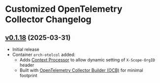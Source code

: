 <!--
SPDX-FileCopyrightText: (C) 2025 Intel Corporation
SPDX-License-Identifier: Apache-2.0
-->

# Customized OpenTelemetry Collector Changelog

## [v0.1.18](https://github.com/open-edge-platform/o11y-charts/tree/apps/orch-otelcol-0.1.18/apps/orch-otelcol) (2025-03-31)

- Initial release
- Container `orch-otelcol` added:
  - Adds [Context Processor](./o11y-otel-contextprocessor/) to allow dynamic setting of `X-Scope-OrgID` header
  - Built with [OpenTelemetry Collector Builder (OCB)](https://opentelemetry.io/docs/collector/custom-collector/) for minimal footprint
